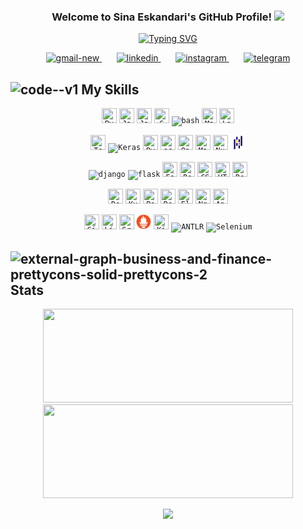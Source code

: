 <h3 align='center'>
    Welcome to Sina Eskandari's GitHub Profile! <img src='https://media.giphy.com/media/v1.Y2lkPTc5MGI3NjExNGExNzhmMGNkOWZlZWZjN2ZlNWM2NjUxMmI4NGM0ZTdmMDJhZDgxOCZlcD12MV9pbnRlcm5hbF9naWZzX2dpZklkJmN0PXM/NFGhfDRVAml9khfvzP/giphy.gif' width='28'>
</h3>

<p align='center'>
<a href="https://git.io/typing-svg"><img src="https://readme-typing-svg.demolab.com?font=Fira+Code&pause=1000&color=61DAFB&center=true&vCenter=true&width=625&lines=Computer+Engineering+Student+at+IUST;Interested+in+Deep+Learning%2C+Computer+Vision+and+NLP;Ambitious+learner+and+adventurer" alt="Typing SVG" /></a>
</p>

<!-- Social media section -->
<p align='center'>
  <a href='mailto:sinaeskandari007@gmail.com' title='Gmail'>
    <img width="30" height="30" src="https://img.icons8.com/ios-filled/50/61dafb/gmail-new.png" alt="gmail-new"/>
  </a>
  &#8287;&#8287;&#8287;&#8287;&#8287;
  
  <a href='' title='LinkedIn'>
    <img width='30' height='30' src='https://img.icons8.com/ios-filled/50/61dafb/linkedin.png' alt='linkedin'/>
  </a>
  &#8287;&#8287;&#8287;&#8287;&#8287;
  
  <a href='https://www.instagram.com/sinaesk_/' title='Instagram'>
    <img width='30' height='30' src='https://img.icons8.com/ios-filled/50/61dafb/instagram-new--v1.png' alt='instagram'/>
  </a>
  &#8287;&#8287;&#8287;&#8287;&#8287;
  
  <a href='https://t.me/cna_esk'>
    <img width='30' height='30' src='https://img.icons8.com/ios-filled/50/61dafb/telegram.png' alt='telegram'/>
  </a>
</p>

## <img width='20' height='20' src='https://img.icons8.com/pastel-glyph/64/61dafb/code--v1.png' alt='code--v1'/> My Skills
<p align='center'>
    <code><img title='Python' width='24px' height='24px' src='https://raw.githubusercontent.com/rahulbanerjee26/githubAboutMeGenerator/main/icons/python.svg'></code>
    <code><img title='Javascript' width='24px' height='24px'src='https://raw.githubusercontent.com/rahulbanerjee26/githubAboutMeGenerator/main/icons/javascript.svg'></code>
    <code><img title='Java' width='24px' height='24px' src='https://raw.githubusercontent.com/rahulbanerjee26/githubAboutMeGenerator/main/icons/java.svg'></code>
    <code><img title='C' width='24px' height='24px' src='https://raw.githubusercontent.com/rahulbanerjee26/githubAboutMeGenerator/main/icons/c.svg'></code>
    <code><img title='Bash' width="24px" height="24px" src="https://img.icons8.com/small/16/61dafb/bash.png" alt="bash"/></code>
    <code><img title='Matlab' width='24px' height='24px' src='https://raw.githubusercontent.com/rahulbanerjee26/githubAboutMeGenerator/main/icons/matlab.svg'></code>
    <code><img title='Latex' width='24px' height='24px' src='https://img.icons8.com/color/48/latex.png'></code>
</p>

<p align='center'>
    <code><img title='Tensorflow' width='24px' height='24px' src='https://raw.githubusercontent.com/rahulbanerjee26/githubAboutMeGenerator/main/icons/tensorflow.svg'></code>
    <code><img title='Keras' wwidth='24px' height='24px' src='https://upload.wikimedia.org/wikipedia/commons/a/ae/Keras_logo.svg'></code>
    <code><img title='PyTorch' width='24px' height='24px' src='https://raw.githubusercontent.com/rahulbanerjee26/githubAboutMeGenerator/main/icons/pytorch.svg'></code>
    <code><img title='scikit-learn' width='24px' height='24px' src='https://raw.githubusercontent.com/rahulbanerjee26/githubAboutMeGenerator/main/icons/scikit.svg'></code>
    <code><img title='OpenCV' width='24px' height='24px' src='https://raw.githubusercontent.com/rahulbanerjee26/githubAboutMeGenerator/main/icons/opencv.svg'></code>
    <code><img title='Matplotlib' width='24px' height='24px' src='https://upload.wikimedia.org/wikipedia/commons/8/84/Matplotlib_icon.svg'></code>
    <code><img title='NumPy' width='24px' height='24px' src='https://img.icons8.com/color/48/numpy.png'/></code>
    <code><img title='Pandas' width='24px' height='24px' src='https://raw.githubusercontent.com/devicons/devicon/55609aa5bd817ff167afce0d965585c92040787a/icons/pandas/pandas-original.svg'/></code>
</p>

<p align='center'>
    <code><img title='Django' width="24" height="24" src="https://img.icons8.com/color/24/django.png" alt="django"/></code>
    <code><img title='Flask' width="24" height="24" src="https://img.icons8.com/ios/30/flask.png" alt="flask"/></code>
    <code><img title='Fast API' width='24px' height='24px' src='https://www.svgrepo.com/download/330413/fastapi.svg'></code>
    <code><img title='React' width='24px' height='24px' src='https://raw.githubusercontent.com/rahulbanerjee26/githubAboutMeGenerator/main/icons/reactjs.svg'></code>
    <code><img title='CSS' width='24px' height='24px' src='https://raw.githubusercontent.com/rahulbanerjee26/githubAboutMeGenerator/main/icons/css.svg'></code>
    <code><img title='HTML' width='24px' height='24px' src='https://raw.githubusercontent.com/rahulbanerjee26/githubAboutMeGenerator/main/icons/html.svg'></code>
    <code><img title='Redux' width='24px' height='24px' src='https://raw.githubusercontent.com/rahulbanerjee26/githubAboutMeGenerator/main/icons/redux.svg'></code>
</p>

<p align='center'>
    <code><img title='Docker' width='24px' height='24px' src='https://raw.githubusercontent.com/rahulbanerjee26/githubAboutMeGenerator/main/icons/docker.svg'></code>
    <code><img title='Kubernetes' width='24px' height='24px' src='https://raw.githubusercontent.com/rahulbanerjee26/githubAboutMeGenerator/main/icons/kubernetes.svg'></code>
    <code><img title='PostgreSQL' width='24px' height='24px' src='https://raw.githubusercontent.com/rahulbanerjee26/githubAboutMeGenerator/main/icons/postgresql.svg'></code>
    <code><img title='Redis' width='24px' height='24px' src='https://raw.githubusercontent.com/rahulbanerjee26/githubAboutMeGenerator/main/icons/redis.svg'></code>
    <code><img title='Elasticsearch' width='24px' height='24px' src='https://raw.githubusercontent.com/rahulbanerjee26/githubAboutMeGenerator/main/icons/elasticsearch.svg'></code>
    <code><img title='Nginx' width='24px' height='24px' src='https://raw.githubusercontent.com/rahulbanerjee26/githubAboutMeGenerator/main/icons/nginx.svg'></code>
    <code><img title='Apache kafka' width='24' height='24' src='https://raw.githubusercontent.com/rahulbanerjee26/githubAboutMeGenerator/main/icons/kafka.svg'/></code>
</p>

<p align='center'>
    <code><img title='Git' width='24px' height='24px' src='https://raw.githubusercontent.com/rahulbanerjee26/githubAboutMeGenerator/main/icons/git.svg'></code>
    <code><img title='Linux' width='24px' height='24px' src='https://raw.githubusercontent.com/rahulbanerjee26/githubAboutMeGenerator/main/icons/linux.svg'></code>
    <code><img title='Grafana' width='24px' height='24px' src='https://raw.githubusercontent.com/rahulbanerjee26/githubAboutMeGenerator/main/icons/grafana.svg'></code>
    <code><img title='Prometheus' width='24' height='24' src='https://raw.githubusercontent.com/devicons/devicon/55609aa5bd817ff167afce0d965585c92040787a/icons/prometheus/prometheus-original.svg'/></code>
    <code><img title='Kibana' width='24' height='24' src='https://raw.githubusercontent.com/rahulbanerjee26/githubAboutMeGenerator/main/icons/kibana.svg'/></code>
    <code><img title='ANTLR' width='24px' width='24px' src='https://www.svgrepo.com/show/373431/antlr.svg'></code>
    <code><img title='Selenium' width='24px' width='24px' src='https://raw.githubusercontent.com/rahulbanerjee26/githubAboutMeGenerator/main/icons/selenium.svg'></code>
</p>


## <img width='22' height='22' src='https://img.icons8.com/external-prettycons-solid-prettycons/60/61dafb/external-graph-business-and-finance-prettycons-solid-prettycons-2.png' alt='external-graph-business-and-finance-prettycons-solid-prettycons-2'/> Stats
<p align=center>
    <img width='400' height='150' src='https://github-readme-streak-stats-nikomadol.vercel.app?user=sinaeskandari&theme=react&hide_border=true&' />
    <img width='400' height='150' src='https://github-readme-stats.vercel.app/api?username=sinaeskandari&theme=react&hide_border=true&show_icons=true&border_radius=10&include_all_commits=true'/>
</p>

<p align=center>
    <img src='https://github-readme-stats.vercel.app/api/top-langs/?username=sinaeskandari&theme=react&layout=compact&hide_border=true&border_radius=10' />
</p>
